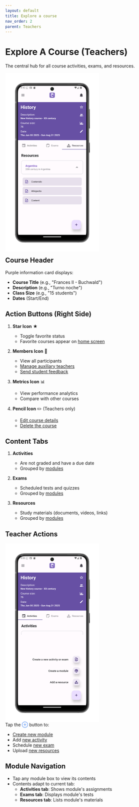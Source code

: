 ```yaml
---
layout: default
title: Explore a course
nav_order: 2
parent: Teachers
---
```


# Explore A Course (Teachers)

The central hub for all course activities, exams, and resources.

<p style="clear:both;"></p>
<img src="assets/course-view.png" alt="Course Main Screen" style="width:300px; float:left; margin-right:15px;"/>
<p style="clear:both;"></p>

## Course Header
Purple information card displays:
- **Course Title** (e.g., "Frances II - Buchwald")
- **Description** (e.g., "Turno noche")
- **Class Size** (e.g., "15 students")
- **Dates** (Start/End)

## Action Buttons (Right Side)
1. **Star Icon** ★  
   - Toggle favorite status
   - Favorite courses appear on [home screen](/app-manual/app-navigation/home)

2. **Members Icon** 👥  
   - View all participants
   - [Manage auxiliary teachers](/app-manual/teachers/auxiliary)
   - [Send student feedback](/app-manual/teachers/feedback-student)

3. **Metrics Icon** 📊  
   - View performance analytics
   - Compare with other courses

4. **Pencil Icon** ✏️ (Teachers only)  
   - [Edit course details](/app-manual/teachers/course-edit)
   - [Delete the course](/app-manual/teachers/course-edit)

## Content Tabs
1. **Activities**  
   - Are not graded and have a due date
   - Grouped by [modules](/app-manual/teachers/module-create)

2. **Exams**  
   - Scheduled tests and quizzes
   - Grouped by [modules](/app-manual/teachers/module-create)

3. **Resources**  
   - Study materials (documents, videos, links)
   - Grouped by [modules](/app-manual/teachers/module-create)

## Teacher Actions

<p style="clear:both;"></p>
<img src="assets/course-fab.png" alt="Creation Menu" style="width:300px; float:left; margin-right:15px;"/>
<p style="clear:both;"></p>

Tap the <span style="color:#4285F4;">⊕</span> button to:
- [Create new module](/app-manual/teachers/module-create)
- Add [new activity](/app-manual/teachers/activity-create)
- Schedule [new exam](/app-manual/teachers/exam-create)
- Upload [new resources](/app-manual/teachers/resource-create)

## Module Navigation
- Tap any module box to view its contents
- Contents adapt to current tab:
  - **Activities tab**: Shows module's assignments
  - **Exams tab**: Displays module's tests
  - **Resources tab**: Lists module's materials
